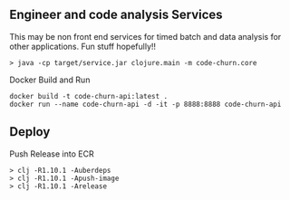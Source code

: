## Engineer and code analysis Services ##
This may be non front end services for timed batch and data analysis for
other applications. Fun stuff hopefully!!


```
> java -cp target/service.jar clojure.main -m code-churn.core
```



Docker Build and Run

```
docker build -t code-churn-api:latest .
docker run --name code-churn-api -d -it -p 8888:8888 code-churn-api
```

## Deploy ##

Push Release into ECR
```
> clj -R1.10.1 -Auberdeps
> clj -R1.10.1 -Apush-image
> clj -R1.10.1 -Arelease
```
